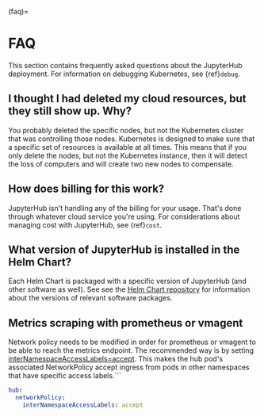 (faq)=

# FAQ

This section contains frequently asked questions about the JupyterHub deployment.
For information on debugging Kubernetes, see {ref}`debug`.

## I thought I had deleted my cloud resources, but they still show up. Why?

You probably deleted the specific nodes, but not the Kubernetes cluster that
was controlling those nodes. Kubernetes is designed to make sure that a
specific set of resources is available at all times. This means that if you
only delete the nodes, but not the Kubernetes instance, then it will detect
the loss of computers and will create two new nodes to compensate.

## How does billing for this work?

JupyterHub isn't handling any of the billing for your usage. That's done
through whatever cloud service you're using. For considerations about
managing cost with JupyterHub, see {ref}`cost`.

## What version of JupyterHub is installed in the Helm Chart?

Each Helm Chart is packaged with a specific version of JupyterHub (and
other software as well). See see the [Helm Chart repository](https://github.com/jupyterhub/helm-chart#release-notes)
for information about the versions of relevant software packages.

## Metrics scraping with prometheus or vmagent

Network policy needs to be modified in order for prometheus or vmagent to be able to reach the metrics endpoint. The recommended way is by setting [interNamespaceAccessLabels=accept](https://z2jh.jupyter.org/en/stable/resources/reference.html#hub-networkpolicy-internamespaceaccesslabels). This makes the hub pod's associated NetworkPolicy accept ingress from pods in other namespaces that have specific access labels.```

```yaml
hub:
  networkPolicy:
    interNamespaceAccessLabels: accept
```
